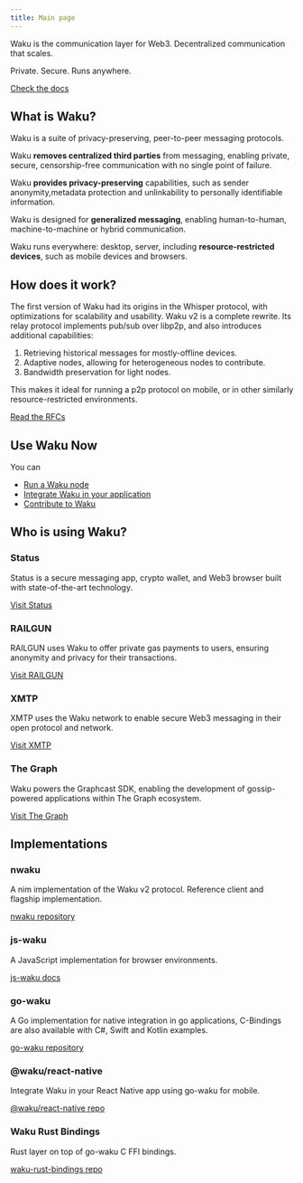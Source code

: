 ```yaml
---
title: Main page
---
```


Waku is the communication layer for Web3. Decentralized communication that scales.

Private. Secure. Runs anywhere.

[Check the docs](https://js.waku.guide/)

## What is Waku?

Waku is a suite of privacy-preserving, peer-to-peer messaging protocols.

Waku **removes centralized third parties** from messaging,
enabling private, secure, censorship-free communication with no single point of failure.

Waku **provides privacy-preserving** capabilities,
such as sender anonymity,metadata protection and unlinkability to personally identifiable information.

Waku is designed for **generalized messaging**, enabling human-to-human, machine-to-machine or hybrid communication.

Waku runs everywhere: desktop, server, including **resource-restricted devices**, such as mobile devices and browsers.

## How does it work?

The first version of Waku had its origins in the Whisper protocol,
with optimizations for scalability and usability.
Waku v2 is a complete rewrite.
Its relay protocol implements pub/sub over libp2p, and also introduces additional capabilities:

1. Retrieving historical messages for mostly-offline devices.
2. Adaptive nodes, allowing for heterogeneous nodes to contribute.
3. Bandwidth preservation for light nodes.

This makes it ideal for running a p2p protocol on mobile, or in other similarly resource-restricted environments.

[Read the RFCs](https://rfc.vac.dev/spec/10/)

## Use Waku Now

You can

- [Run a Waku node](/operator)
- [Integrate Waku in your application](/platform)
- [Contribute to Waku](/contribute)

## Who is using Waku?

### Status

Status is a secure messaging app, crypto wallet, and Web3 browser built with state-of-the-art technology.

[Visit Status](https://status.im/)

### RAILGUN

RAILGUN uses Waku to offer private gas payments to users, ensuring anonymity and privacy for their transactions.

[Visit RAILGUN](https://railgun.org/)

### XMTP

XMTP uses the Waku network to enable secure Web3 messaging in their open protocol and network.

[Visit XMTP](https://xmtp.com/)

### The Graph

Waku powers the Graphcast SDK, enabling the development of gossip-powered applications within The Graph ecosystem.

[Visit The Graph](https://thegraph.com/)

## Implementations

### nwaku

A nim implementation of the Waku v2 protocol.
Reference client and flagship implementation.

[nwaku repository](https://github.com/waku-org/nwaku)

### js-waku

A JavaScript implementation for browser environments.

[js-waku docs](https://js.waku.guide/)

### go-waku

A Go implementation for native integration in go applications,
C-Bindings are also available with C#, Swift and Kotlin examples.

[go-waku repository](https://github.com/waku-org/go-waku)

### @waku/react-native

Integrate Waku in your React Native app using go-waku for mobile.

[@waku/react-native repo](https://github.com/waku-org/waku-react-native)

### Waku Rust Bindings

Rust layer on top of go-waku C FFI bindings.

[waku-rust-bindings repo](https://github.com/waku-org/waku-rust-bindings)
